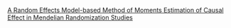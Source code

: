 [A Random Effects Model-based Method of Moments Estimation of Causal Effect in Mendelian Randomization Studies](https://arxiv.org/abs/2312.10926)


